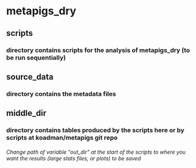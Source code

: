 # metapigs_dry


## scripts 
### directory contains scripts for the analysis of metapigs_dry (to be run sequentially)


## source_data 
### directory contains the metadata files


## middle_dir 
### directory contains tables produced by the scripts here or by scripts at koadman/metapigs git repo  


###### Change path of variable "out_dir" at the start of the scripts to where you want the results (large stats files, or plots) to be saved 
